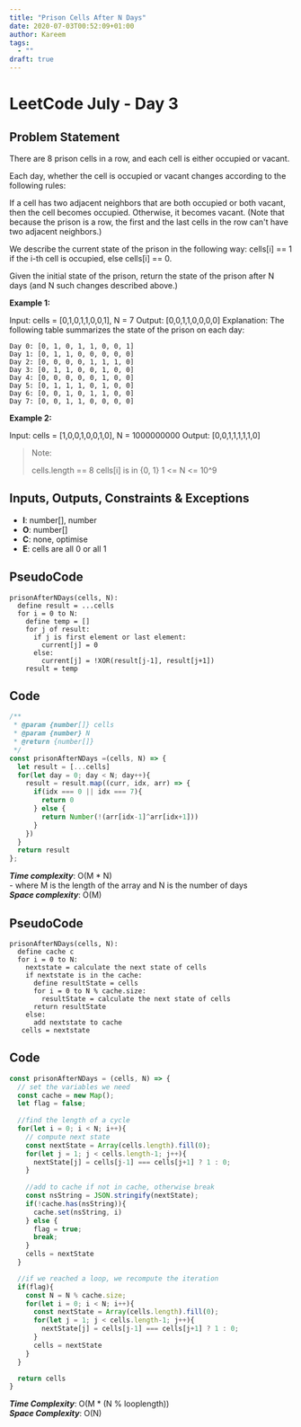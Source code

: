 ```yaml
---
title: "Prison Cells After N Days"
date: 2020-07-03T00:52:09+01:00
author: Kareem
tags:
  - ""
draft: true
---
```


<!-- LeetCode month and day here -->
# LeetCode July - Day 3

## Problem Statement

There are 8 prison cells in a row, and each cell is either occupied or vacant.

Each day, whether the cell is occupied or vacant changes according to the following rules:

If a cell has two adjacent neighbors that are both occupied or both vacant, then the cell becomes occupied.
Otherwise, it becomes vacant.
(Note that because the prison is a row, the first and the last cells in the row can't have two adjacent neighbors.)

We describe the current state of the prison in the following way: cells[i] == 1 if the i-th cell is occupied, else cells[i] == 0.

Given the initial state of the prison, return the state of the prison after N days (and N such changes described above.)

**Example 1:**

Input: cells = [0,1,0,1,1,0,0,1], N = 7
Output: [0,0,1,1,0,0,0,0]
Explanation: 
The following table summarizes the state of the prison on each day:
```
Day 0: [0, 1, 0, 1, 1, 0, 0, 1]
Day 1: [0, 1, 1, 0, 0, 0, 0, 0]
Day 2: [0, 0, 0, 0, 1, 1, 1, 0]
Day 3: [0, 1, 1, 0, 0, 1, 0, 0]
Day 4: [0, 0, 0, 0, 0, 1, 0, 0]
Day 5: [0, 1, 1, 1, 0, 1, 0, 0]
Day 6: [0, 0, 1, 0, 1, 1, 0, 0]
Day 7: [0, 0, 1, 1, 0, 0, 0, 0]
```
**Example 2:**

Input: cells = [1,0,0,1,0,0,1,0], N = 1000000000
Output: [0,0,1,1,1,1,1,0]
 

> Note:
>
> cells.length == 8
> cells[i] is in {0, 1}
> 1 <= N <= 10^9


## Inputs, Outputs, Constraints & Exceptions
- **I**: number[], number
- **O**: number[]
- **C**: none, optimise
- **E**: cells are all 0 or all 1

## PseudoCode

```
prisonAfterNDays(cells, N):
  define result = ...cells
  for i = 0 to N:
    define temp = []
    for j of result:
      if j is first element or last element:
        current[j] = 0
      else:
        current[j] = !XOR(result[j-1], result[j+1])
    result = temp
```

## Code

```js
/**
 * @param {number[]} cells
 * @param {number} N
 * @return {number[]}
 */
const prisonAfterNDays =(cells, N) => {
  let result = [...cells]
  for(let day = 0; day < N; day++){
    result = result.map((curr, idx, arr) => {
      if(idx === 0 || idx === 7){
        return 0
      } else {
        return Number(!(arr[idx-1]^arr[idx+1]))
      }
    })
  }
  return result
};

```

**_Time complexity_**:  O(M \* N)\
\- where M is the length of the array and N is the number of days\
**_Space complexity_**:  O(M)

## PseudoCode

```
prisonAfterNDays(cells, N):
  define cache c
  for i = 0 to N:
    nextstate = calculate the next state of cells
    if nextstate is in the cache:
      define resultState = cells
      for i = 0 to N % cache.size:
        resultState = calculate the next state of cells
      return resultState
    else:
      add nextstate to cache
   cells = nextstate
```   

## Code

```js
const prisonAfterNDays = (cells, N) => {
  // set the variables we need  
  const cache = new Map();
  let flag = false;
  
  //find the length of a cycle
  for(let i = 0; i < N; i++){
    // compute next state
    const nextState = Array(cells.length).fill(0);
    for(let j = 1; j < cells.length-1; j++){
      nextState[j] = cells[j-1] === cells[j+1] ? 1 : 0;
    }
  
    //add to cache if not in cache, otherwise break
    const nsString = JSON.stringify(nextState);
    if(!cache.has(nsString)){
      cache.set(nsString, i)
    } else { 
      flag = true;
      break;
    }
    cells = nextState
  }

  //if we reached a loop, we recompute the iteration
  if(flag){
    const N = N % cache.size;
    for(let i = 0; i < N; i++){
      const nextState = Array(cells.length).fill(0);
      for(let j = 1; j < cells.length-1; j++){
        nextState[j] = cells[j-1] === cells[j+1] ? 1 : 0;
      }
      cells = nextState
    } 
  }

  return cells
}
```

**_Time Complexity_**: O(M \* (N % looplength)) \
**_Space Complexity_**: O(N)
